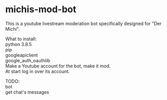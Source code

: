 # michis-mod-bot
This is a youtube livestream moderation bot specifically designed for "Der Michi".

What to install:<br/>
  python 3.8.5<br/>
  pip<br/>
    googleapiclient<br/>
    google_auth_oauthlib<br/>
Make a Youtube account for the bot, make it mod.<br/>
At start log in over its account.<br/>

TODO:<br/>
  bot<br/>
  get chat's messages<br/>
